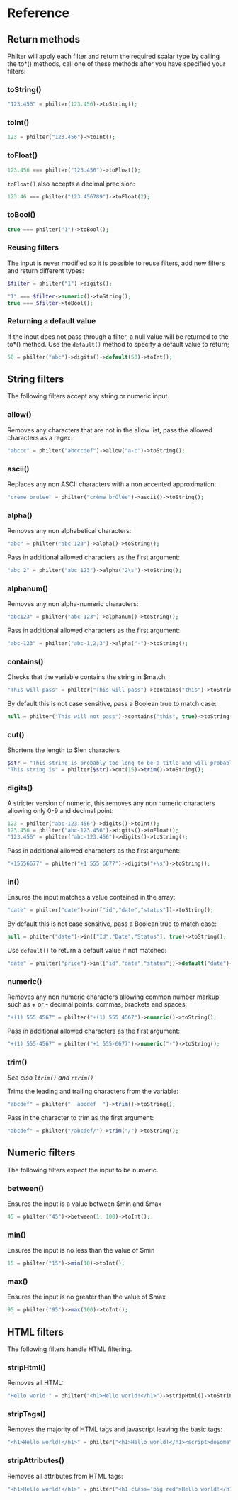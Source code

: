 # Reference

## Return methods

Philter will apply each filter and return the required scalar type by calling the to*() methods, call one of these methods after you have specified your filters:

### toString()

```php
"123.456" = philter(123.456)->toString();
```

### toInt()

```php
123 = philter("123.456")->toInt();
```

### toFloat()

```php
123.456 === philter("123.456")->toFloat();
```
`toFloat()` also accepts a decimal precision:

```php
123.46 === philter("123.456789")->toFloat(2);
```


### toBool()

```php
true === philter("1")->toBool();
```
### Reusing filters

The input is never modified so it is possible to reuse filters, add new filters and return different types:

```php
$filter = philter("1")->digits(); 

"1" === $filter->numeric()->toString();
true === $filter->toBool();
```

### Returning a default value
If the input does not pass through a filter, a null value will be returned to the to*() method. Use the `default()` method to specify a default value to return;

```php
50 = philter("abc")->digits()->default(50)->toInt(); 
```

## String filters

The following filters accept any string or numeric input.

### allow()
Removes any characters that are not in the allow list, pass the allowed characters as a regex:

```php
"abccc" = philter("abcccdef")->allow("a-c")->toString();
```

### ascii()
Replaces any non ASCII characters with a non accented approximation:

```php
"creme brulee" = philter("crème brûlée")->ascii()->toString();
```

### alpha()
Removes any non alphabetical characters:

```php
"abc" = philter("abc 123")->alpha()->toString();
```

Pass in additional allowed characters as the first argument:

```php
"abc 2" = philter("abc 123")->alpha("2\s")->toString();
```

### alphanum()
Removes any non alpha-numeric characters:

```php
"abc123" = philter("abc-123")->alphanum()->toString();
```

Pass in additional allowed characters as the first argument:

```php
"abc-123" = philter("abc-1,2,3")->alpha("-")->toString();
```

### contains()
Checks that the variable contains the string in \$match:

```php
"This will pass" = philter("This will pass")->contains("this")->toString();
```

By default this is not case sensitive, pass a Boolean true to match case:

```php
null = philter("This will not pass")->contains("this", true)->toString();
```

### cut()
Shortens the length to \$len characters

```php
$str = "This string is probably too long to be a title and will probably break the designers page layout";
"This string is" = philter($str)->cut(15)->trim()->toString();
```

### digits()
A stricter version of numeric, this removes any non numeric characters allowing only 0-9 and decimal point:

```php
123 = philter("abc-123.456")->digits()->toInt();
123.456 = philter("abc-123.456")->digits()->toFloat();
"123.456" = philter("abc-123.456")->digits()->toString();
```

Pass in additional allowed characters as the first argument:

```php
"+15556677" = philter("+1 555 6677")->digits("+\s")->toString();
```

### in()
Ensures the input matches a value contained in the array:

```php
"date" = philter("date")->in(["id","date","status"])->toString();
```

By default this is not case sensitive, pass a Boolean true to match case:

```php
null = philter("date")->in(["Id","Date","Status"], true)->toString();
```

Use `default()` to return a default value if not matched:

```php
"date" = philter("price")->in(["id","date","status"])->default("date")->toString();
```

### numeric()

Removes any non numeric characters allowing common number markup such as + or - decimal points, commas, brackets and spaces:

```php
"+(1) 555 4567" = philter("+(1) 555 4567")->numeric()->toString();
```

Pass in additional allowed characters as the first argument:

```php
"+(1) 555-4567" = philter("+1 555-6677")->numeric("-")->toString();
```

### trim()
*See also `ltrim()` and `rtrim()`*

Trims the leading and trailing characters from the variable:

```php
"abcdef" = philter("  abcdef  ")->trim()->toString();
```

Pass in the character to trim as the first argument:

```php
"abcdef" = philter("/abcdef/")->trim("/")->toString();
```


## Numeric filters

The following filters expect the input to be numeric.

### between()
Ensures the input is a value between \$min and \$max

```php
45 = philter("45")->between(1, 100)->toInt();
```

### min()
Ensures the input is no less than the value of \$min

```php
15 = philter("15")->min(10)->toInt();
```

### max()
Ensures the input is no greater than the value of \$max

```php
95 = philter("95")->max(100)->toInt();
```

## HTML filters

The following filters handle HTML filtering.

### stripHtml()
Removes all HTML:

```php
"Hello world!" = philter("<h1>Hello world!</h1>")->stripHtml()->toString();
```

### stripTags()
Removes the majority of HTML tags and javascript leaving the basic tags:

```php
"<h1>Hello world!</h1>" = philter("<h1>Hello world!</h1><script>doSomething():</script>")->stripHtml()->toString();
```

### stripAttributes()
Removes all attributes from HTML tags:

```php
"<h1>Hello world!</h1>" = philter("<h1 class='big red'>Hello world!</h1>")->stripAttributes()->toString();
```

